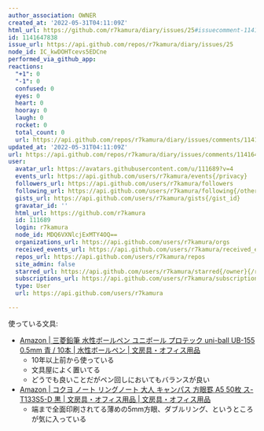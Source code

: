 ```yaml
---
author_association: OWNER
created_at: '2022-05-31T04:11:09Z'
html_url: https://github.com/r7kamura/diary/issues/25#issuecomment-1141647838
id: 1141647838
issue_url: https://api.github.com/repos/r7kamura/diary/issues/25
node_id: IC_kwDOHTcevs5EDCne
performed_via_github_app: 
reactions:
  "+1": 0
  "-1": 0
  confused: 0
  eyes: 0
  heart: 0
  hooray: 0
  laugh: 0
  rocket: 0
  total_count: 0
  url: https://api.github.com/repos/r7kamura/diary/issues/comments/1141647838/reactions
updated_at: '2022-05-31T04:11:09Z'
url: https://api.github.com/repos/r7kamura/diary/issues/comments/1141647838
user:
  avatar_url: https://avatars.githubusercontent.com/u/111689?v=4
  events_url: https://api.github.com/users/r7kamura/events{/privacy}
  followers_url: https://api.github.com/users/r7kamura/followers
  following_url: https://api.github.com/users/r7kamura/following{/other_user}
  gists_url: https://api.github.com/users/r7kamura/gists{/gist_id}
  gravatar_id: ''
  html_url: https://github.com/r7kamura
  id: 111689
  login: r7kamura
  node_id: MDQ6VXNlcjExMTY4OQ==
  organizations_url: https://api.github.com/users/r7kamura/orgs
  received_events_url: https://api.github.com/users/r7kamura/received_events
  repos_url: https://api.github.com/users/r7kamura/repos
  site_admin: false
  starred_url: https://api.github.com/users/r7kamura/starred{/owner}{/repo}
  subscriptions_url: https://api.github.com/users/r7kamura/subscriptions
  type: User
  url: https://api.github.com/users/r7kamura

---
```

使っている文具:

- [Amazon | 三菱鉛筆 水性ボールペン ユニボール プロテック uni-ball UB-155 0.5mm 青 / 10本 | 水性ボールペン | 文房具・オフィス用品](https://www.amazon.co.jp/dp/B002CKDDYQ)
    - 10年以上前から使っている
    - 文具屋によく置いてる
    - どうでも良いことだがペン回しにおいてもバランスが良い
- [Amazon | コクヨ ノート リングノート 大人 キャンパス 方眼罫 A5 50枚 ス-T133S5-D 黒 | 文房具・オフィス用品 | 文房具・オフィス用品](https://www.amazon.co.jp/dp/B016PIGCG6?th=1)
    - 端まで全面印刷されてる薄めの5mm方眼、ダブルリング、というところが気に入っている